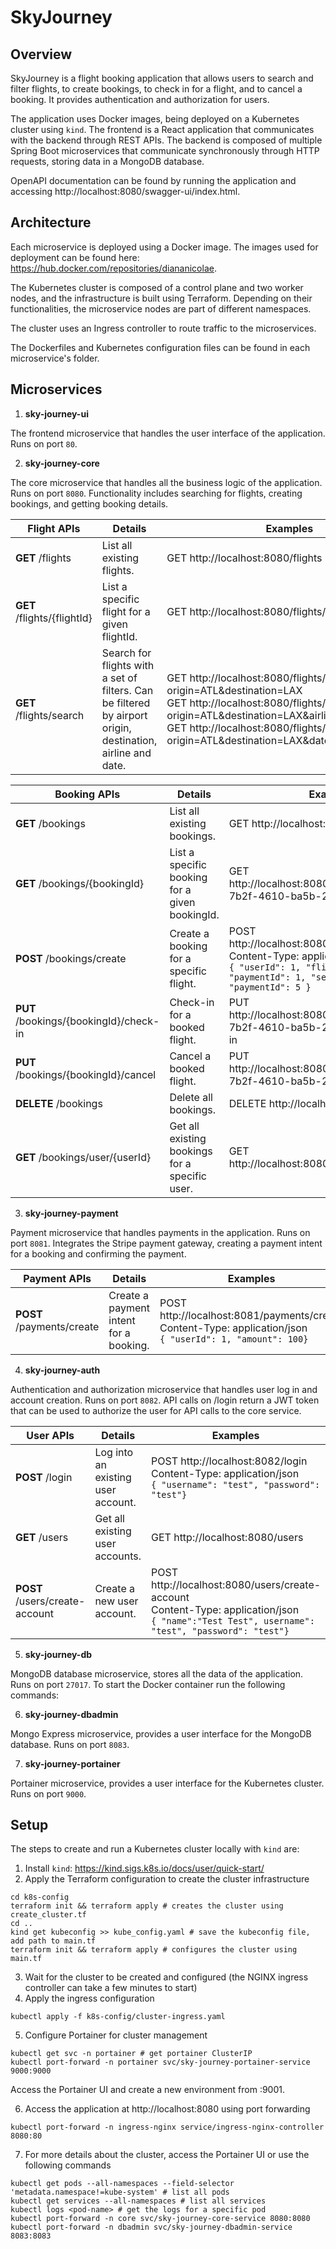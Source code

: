 # SkyJourney

## Overview

SkyJourney is a flight booking application that allows users to search and filter flights, to create bookings, to check in for a flight, and to cancel a booking.
It provides authentication and authorization for users.

The application uses Docker images, being deployed on a Kubernetes cluster using `kind`. 
The frontend is a React application that communicates with the backend through REST APIs. 
The backend is composed of multiple Spring Boot microservices that communicate synchronously through HTTP requests, storing data in a MongoDB database.

OpenAPI documentation can be found by running the application and accessing http://localhost:8080/swagger-ui/index.html.

## Architecture

Each microservice is deployed using a Docker image. The images used for deployment can be found here: https://hub.docker.com/repositories/diananicolae.

The Kubernetes cluster is composed of a control plane and two worker nodes, and the infrastructure is built using Terraform.
Depending on their functionalities, the microservice nodes are part of different namespaces.

The cluster uses an Ingress controller to route traffic to the microservices.

The Dockerfiles and Kubernetes configuration files can be found in each microservice's folder.

## Microservices

1. **sky-journey-ui**

The frontend microservice that handles the user interface of the application. Runs on port `80`.

2. **sky-journey-core**

The core microservice that handles all the business logic of the application. Runs on port `8080`.
Functionality includes searching for flights, creating bookings, and getting booking details.

| Flight APIs                          | Details                                                                                                     | Examples                                                                                                                                                                                                                                                    |
|--------------------------------------|-------------------------------------------------------------------------------------------------------------|-------------------------------------------------------------------------------------------------------------------------------------------------------------------------------------------------------------------------------------------------------------|
| **GET** /flights                     | List all existing flights.                                                                                  | GET http://localhost:8080/flights                                                                                                                                                                                                                           |
| **GET** /flights/{flightId}          | List a specific flight for a given flightId.                                                                | GET http://localhost:8080/flights/FL2820                                                                                                                                                                                                                    |
| **GET** /flights/search              | Search for flights with a set of filters. Can be filtered by airport origin, destination, airline and date. | GET http://localhost:8080/flights/search?origin=ATL&destination=LAX <br/> GET http://localhost:8080/flights/search?origin=ATL&destination=LAX&airlines=AIR_CANADA <br/> GET http://localhost:8080/flights/search?origin=ATL&destination=LAX&date=2024-01-13 |

| Booking APIs                           | Details                                        | Examples                                                                                                                                                                       |
|----------------------------------------|------------------------------------------------|--------------------------------------------------------------------------------------------------------------------------------------------------------------------------------|
| **GET** /bookings                      | List all existing bookings.                    | GET http://localhost:8080/bookings                                                                                                                                             |
| **GET** /bookings/{bookingId}          | List a specific booking for a given bookingId. | GET http://localhost:8080/bookings/706224ca-7b2f-4610-ba5b-22c193ac234e                                                                                                        |
| **POST** /bookings/create              | Create a booking for a specific flight.        | POST http://localhost:8080/bookings/create <br/> Content-Type: application/json <br/> ``` { "userId": 1, "flightId": 2, "paymentId": 1, "seat": "WINDOW", "paymentId": 5 } ``` |
| **PUT** /bookings/{bookingId}/check-in | Check-in for a booked flight.                  | PUT http://localhost:8080/bookings/706224ca-7b2f-4610-ba5b-22c193ac234e/check-in                                                                                               |
| **PUT** /bookings/{bookingId}/cancel   | Cancel a booked flight.                        | PUT http://localhost:8080/bookings/706224ca-7b2f-4610-ba5b-22c193ac234e/cancel                                                                                                 |
| **DELETE** /bookings                   | Delete all bookings.                           | DELETE http://localhost:8080/bookings                                                                                                                                          |
| **GET** /bookings/user/{userId}        | Get all existing bookings for a specific user. | GET http://localhost:8080/bookings/user/12345                                                                                                                                  |

3. **sky-journey-payment**

Payment microservice that handles payments in the application. Runs on port `8081`.
Integrates the Stripe payment gateway, creating a payment intent for a booking and confirming the payment.

| Payment APIs                   | Details                                | Examples                                                                                                                    |
|--------------------------------|----------------------------------------|-----------------------------------------------------------------------------------------------------------------------------|
| **POST** /payments/create      | Create a payment intent for a booking. | POST http://localhost:8081/payments/create <br/> Content-Type: application/json <br/> ``` { "userId": 1, "amount": 100} ``` |

4. **sky-journey-auth**

Authentication and authorization microservice that handles user log in and account creation. Runs on port `8082`.
API calls on /login return a JWT token that can be used to authorize the user for API calls to the core service.

| User APIs                      | Details                            | Examples                                                                                                                                                        |
|--------------------------------|------------------------------------|-----------------------------------------------------------------------------------------------------------------------------------------------------------------|
| **POST** /login                | Log into an existing user account. | POST http://localhost:8082/login <br/> Content-Type: application/json <br/> ``` { "username": "test", "password": "test"} ```                                   |
| **GET** /users                 | Get all existing user accounts.    | GET http://localhost:8080/users                                                                                                                                 |
| **POST** /users/create-account | Create a new user account.         | POST http://localhost:8080/users/create-account <br/> Content-Type: application/json <br/> ``` { "name":"Test Test", username": "test", "password": "test"} ``` |

5. **sky-journey-db**

MongoDB database microservice, stores all the data of the application. Runs on port `27017`.
To start the Docker container run the following commands:

6. **sky-journey-dbadmin**

Mongo Express microservice, provides a user interface for the MongoDB database. Runs on port `8083`.

7. **sky-journey-portainer**

Portainer microservice, provides a user interface for the Kubernetes cluster. Runs on port `9000`.

## Setup

The steps to create and run a Kubernetes cluster locally with `kind` are:
1. Install `kind`: https://kind.sigs.k8s.io/docs/user/quick-start/
2. Apply the Terraform configuration to create the cluster infrastructure
```shell
cd k8s-config
terraform init && terraform apply # creates the cluster using create_cluster.tf
cd ..
kind get kubeconfig >> kube_config.yaml # save the kubeconfig file, add path to main.tf
terraform init && terraform apply # configures the cluster using main.tf
```
3. Wait for the cluster to be created and configured (the NGINX ingress controller can take a few minutes to start)
4. Apply the ingress configuration
```shell
kubectl apply -f k8s-config/cluster-ingress.yaml
```
5. Configure Portainer for cluster management
``` shell
kubectl get svc -n portainer # get portainer ClusterIP
kubectl port-forward -n portainer svc/sky-journey-portainer-service 9000:9000
```
Access the Portainer UI and create a new environment from <ClusterIP>:9001.

6. Access the application at http://localhost:8080 using port forwarding
```shell
kubectl port-forward -n ingress-nginx service/ingress-nginx-controller 8080:80
```
7. For more details about the cluster, access the Portainer UI or use the following commands
```shell
kubectl get pods --all-namespaces --field-selector 'metadata.namespace!=kube-system' # list all pods
kubectl get services --all-namespaces # list all services
kubectl logs <pod-name> # get the logs for a specific pod
kubectl port-forward -n core svc/sky-journey-core-service 8080:8080 
kubectl port-forward -n dbadmin svc/sky-journey-dbadmin-service 8083:8083
```


